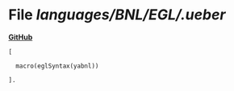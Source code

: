 # File _languages/BNL/EGL/.ueber_
**[GitHub](https://github.com/softlang/yas/blob/master/languages/BNL/EGL/.ueber)**
```
[

  macro(eglSyntax(yabnl))

].
```
